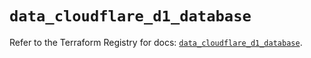 # `data_cloudflare_d1_database`

Refer to the Terraform Registry for docs: [`data_cloudflare_d1_database`](https://registry.terraform.io/providers/cloudflare/cloudflare/5.7.0/docs/data-sources/d1_database).
